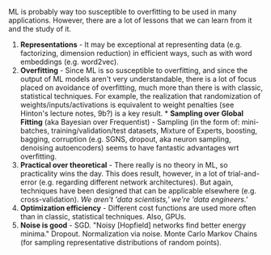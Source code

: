ML is probably way too susceptible to overfitting to be used in many applications.  However, there are a lot of lessons that we can learn from it and the study of it.

  1. **Representations** - It may be exceptional at representing data (e.g. factorizing, dimension reduction) in efficient ways, such as with word embeddings (e.g. word2vec).
  2. **Overfitting** - Since ML is so susceptible to overfitting, and since the output of ML models aren't very understandable, there is a lot of focus placed on avoidance of overfitting, much more than there is with classic, statistical techniques.  For example, the realization that randomization of weights/inputs/activations is equivalent to weight penalties (see Hinton's lecture notes, 9b?) is a key result.
    * **Sampling over Global Fitting** (aka Bayesian over Frequentist) - Sampling (in the form of: mini-batches, training/validation/test datasets, Mixture of Experts, boosting, bagging, corruption (e.g. SGNS, dropout, aka neuron sampling, denoising autoencoders) seems to have fantastic advantages wrt overfitting.
  3. **Practical over theoretical** - There really is no theory in ML, so practicality wins the day.  This does result, however, in a lot of trial-and-error (e.g. regarding different network architectures).  But again, techniques have been designed that can be applicable elsewhere (e.g. cross-validation).  *We aren't 'data scientists,' we're 'data engineers.'*
  4. **Optimization efficiency** - Different cost functions are used more often than in classic, statistical techniques.  Also, GPUs.
  5. **Noise is good** - SGD.  "Noisy [Hopfield] networks find better energy minima."  Dropout.  Normalization via noise.  Monte Carlo Markov Chains (for sampling representative distributions of random points).